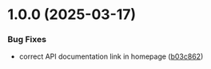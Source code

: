 # 1.0.0 (2025-03-17)


### Bug Fixes

* correct API documentation link in homepage ([b03c862](https://github.com/gangster/subnetter/commit/b03c86263d3b8246107fb0ef0446a6b1c5cc54a3))
